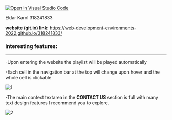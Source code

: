 [![Open in Visual Studio Code](https://classroom.github.com/assets/open-in-vscode-c66648af7eb3fe8bc4f294546bfd86ef473780cde1dea487d3c4ff354943c9ae.svg)](https://classroom.github.com/online_ide?assignment_repo_id=7617400&assignment_repo_type=AssignmentRepo)

Eldar Karol 318241833

**website (git.io) link:** https://web-development-environments-2022.github.io/318241833/

### interesting features:
----------------------------------------------------------------------------------

-Upon entering the website the playlist will be played automatically

-Each cell in the navigation bar at the top will change upon hover and the whole cell is clickable

![1](https://user-images.githubusercontent.com/81243998/164895191-90fc6166-2710-403f-8e88-37cfa6d8f15d.png)

-The main context textarea in the **CONTACT US** section is full with many text design features I recommend you to explore.

![2](https://user-images.githubusercontent.com/81243998/164895392-16016f3e-e20a-4d0f-9100-6f04c4cc0032.png)

